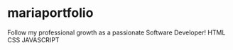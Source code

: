 # mariaportfolio
Follow my professional growth as a passionate Software Developer!
HTML
CSS
JAVASCRIPT
